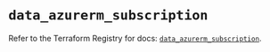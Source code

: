 # `data_azurerm_subscription`

Refer to the Terraform Registry for docs: [`data_azurerm_subscription`](https://registry.terraform.io/providers/hashicorp/azurerm/3.97.1/docs/data-sources/subscription).
